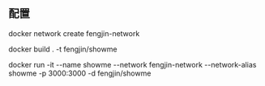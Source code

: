 ## 配置
docker network create fengjin-network

docker build . -t fengjin/showme

docker run -it --name showme --network fengjin-network --network-alias showme -p 3000:3000 -d fengjin/showme
